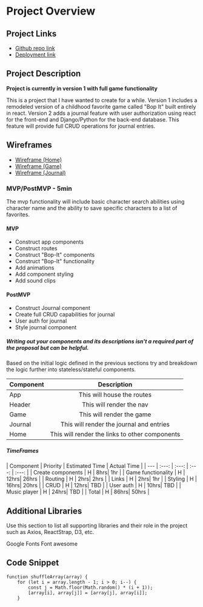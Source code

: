 # Project Overview

## Project Links

- [Github repo link](https://github.com/Elle-Thompson/MeTime)
- [Deployment link](https://elle-thompson-metime.netlify.app/game)

## Project Description

**Project is currently in version 1 with full game functionality**

This is a project that I have wanted to create for a while. Version 1 includes a remodeled version of a childhood favorite game called "Bop It" built entirely in react. Version 2 adds a journal feature with user authorization using react for the front-end and Django/Python for the back-end database. This feature will provide full CRUD operations for journal entries.



## Wireframes



- [Wireframe (Home)](https://res.cloudinary.com/dhslunnmd/image/upload/v1639700144/Project%204%20-%20MeTime%20%28screenshots%29/Screen_Shot_2021-12-16_at_4.13.25_PM_numvng.png)
- [Wireframe (Game)](https://res.cloudinary.com/dhslunnmd/image/upload/v1639700150/Project%204%20-%20MeTime%20%28screenshots%29/Screen_Shot_2021-12-16_at_4.13.41_PM_xalahn.png )
- [Wireframe (Journal)](https://res.cloudinary.com/dhslunnmd/image/upload/v1639700155/Project%204%20-%20MeTime%20%28screenshots%29/Screen_Shot_2021-12-16_at_4.13.55_PM_gclqt2.png )




### MVP/PostMVP - 5min

The mvp functionality will include basic character search abilities using character name and the ability to save specific characters to a list of favorites.

#### MVP 
- Construct app components
- Construct routes
- Construct "Bop-It" components
- Construct "Bop-It" functionality 
- Add animations
- Add component styling
- Add sound clips
#### PostMVP 
- Construct Journal component
- Create full CRUD capabilities for journal
- User auth for journal
- Style journal component


##### Writing out your components and its descriptions isn't a required part of the proposal but can be helpful.

Based on the initial logic defined in the previous sections try and breakdown the logic further into stateless/stateful components. 

| Component | Description | 
| --- | :---: |  
| App | This will house the routes| 
| Header | This will render the nav | 
| Game | This will render the game | 
| Journal | This will render the journal and entries|
| Home | This will render the links to other components |


##### TimeFrames

| Component | Priority | Estimated Time | Actual Time |
| --- | :---: |  :---: | :---: | :---: |
| Create components | H | 8hrs| 1hr |
| Game functionality | H | 12hrs| 26hrs |
| Routing | H | 2hrs| 2hrs |
| Links | H | 2hrs| 1hr |
| Styling | H | 16hrs| 20hrs |
| CRUD | H | 12hrs| TBD |
| User auth | H | 10hrs| TBD |
| Music player | H | 24hrs| TBD |
| Total | H | 86hrs| 50hrs |

## Additional Libraries
 Use this section to list all supporting libraries and their role in the project such as Axios, ReactStrap, D3, etc. 

Google Fonts
Font awesome

## Code Snippet

<!-- This snippet was borrowed from stackoverflow - https://stackoverflow.com/questions/2450954/how-to-randomize-shuffle-a-javascript-array -->

```
function shuffleArray(array) {
    for (let i = array.length - 1; i > 0; i--) {
        const j = Math.floor(Math.random() * (i + 1));
        [array[i], array[j]] = [array[j], array[i]];
    }
```
